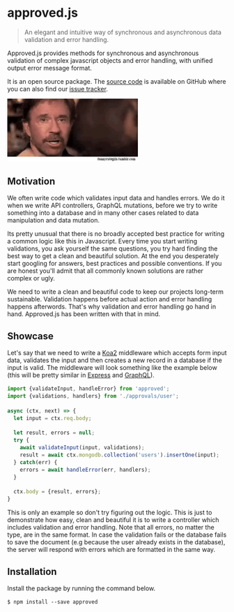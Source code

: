 # approved.js

> An elegant and intuitive way of synchronous and asynchronous data validation and error handling.

Approved.js provides methods for synchronous and asynchronous validation of complex javascript objects and error handling, with unified output error message format.

It is an open source package. The [source code](https://github.com/xpepermint/approvedjs) is available on GitHub where you can also find our [issue tracker](https://github.com/xpepermint/approvedjs/issues).

<img src="giphy.gif" width="300" />

## Motivation

We often write code which validates input data and handles errors. We do it when we write API controllers, GraphQL mutations, before we try to write something into a database and in many other cases related to data manipulation and data mutation.

Its pretty unusual that there is no broadly accepted best practice for writing a common logic like this in Javascript. Every time you start writing validations, you ask yourself the same questions, you try hard finding the best way to get a clean and beautiful solution. At the end you desperately start googling for answers, best practices and possible conventions. If you are honest you'll admit that all commonly known solutions are rather complex or ugly.

We need to write a clean and beautiful code to keep our projects long-term sustainable. Validation happens before actual action and error handling happens afterwords. That's why validation and error handling go hand in hand. Approved.js has been written with that in mind.

## Showcase

Let's say that we need to write a [Koa2](http://koajs.com/) middleware which accepts form input data, validates the input and then creates a new record in a database if the input is valid. The middleware will look something like the example below (this will be pretty similar in [Express](http://expressjs.com/) and [GraphQL](graphql.org)).

```js
import {validateInput, handleError} from 'approved';
import {validations, handlers} from './approvals/user';

async (ctx, next) => {
  let input = ctx.req.body;

  let result, errors = null;
  try {
    await validateInput(input, validations);
    result = await ctx.mongodb.collection('users').insertOne(input);
  } catch(err) {
    errors = await handleError(err, handlers);
  }

  ctx.body = {result, errors};
}
```

This is only an example so don't try figuring out the logic. This is just to demonstrate how easy, clean and beautiful it is to write a controller which includes validation and error handling. Note that all errors, no matter the type, are in the same format. In case the validation fails or the database fails to save the document (e.g because the user already exists in the database), the server will respond with errors which are formatted in the same way.

## Installation

Install the package by running the command below.

```
$ npm install --save approved
```
